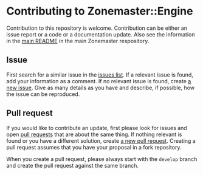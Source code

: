 # Contributing to Zonemaster::Engine

Contribution to this repository is welcome. Contribution can be either an issue
report or a code or a documentation update. Also see the information in the
[main README][Zonemaster/Zonemaster README] in the main Zonemaster respository.

## Issue

First search for a similar issue in the [issues list]. If a relevant issue is
found, add your information as a comment. If no relevant issue is found, create
[a new issue][create issue]. Give as many details as you have and describe, if
possible, how the issue can be reproduced.

## Pull request

If you would like to contribute an update, first please look for issues and open
[pull requests] that are about the same thing. If nothing relevant is found or
you have a different solution, create [a new pull request][create pull request].
Creating a pull request assumes that you have your proposal in a fork repository.

When you create a pull request, please always start with the `develop` branch
and create the pull request against the same branch.


[issues list]:                        https://github.com/zonemaster/zonemaster-engine/issues
[create issue]:                       https://github.com/zonemaster/zonemaster-engine/issues/new
[pull requests]:                      https://github.com/zonemaster/zonemaster-engine/pulls
[create pull request]:                https://github.com/zonemaster/zonemaster-engine/compare
[Zonemaster/Zonemaster README]:       https://github.com/zonemaster/zonemaster#readme

